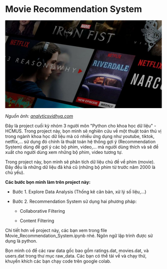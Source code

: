 #  Movie Recommendation System
![](./materials/thumbnail.jpg)

*Nguồn ảnh: [analyticsvidhya.com](https://www.analyticsvidhya.com/blog/2022/01/movie-recommendation-engine-with-nlp/)*

Đây là project cuối kỳ nhóm 3 người môn "Python cho khoa học dữ liệu" - HCMUS. Trong project này, bọn mình sẽ nghiên cứu về một thuật toán thú vị trong ngành khoa học dữ liệu mà có nhiều ứng dụng như youtube, tiktok, netflix,... sử dụng đó chính là thuật toán hệ thống gợi ý (Recommendation System) dùng để gợi ý các bộ phim, video,... mà người dùng thích và sẽ đề xuất cho người dùng xem những bộ phim, video tương tự.

Trong project này, bọn mình sẽ phân tích dữ liệu chủ đề về phim (movie). Đây đều là những dữ liệu đã khá cũ (những bộ phim từ trước năm 2000 là chủ yếu).

**Các bước bọn mình làm trên project này:**

- Bước 1. Explore Data Analysis (Thống kê căn bản, xử lý số liệu,...)

- Bước 2. Recommendation System sử dụng hai phương pháp: 

   +  Collaborative Filtering

   +  Content Filtering

Chi tiết hơn về project này, các bạn xem trong file Movie_Recommendation_System.ipynb nhé. Ngôn ngữ lập trình được sử dụng là python.

Bọn mình có để các raw data gốc bao gồm ratings.dat, movies.dat, và users.dat trong thư mục raw_data. Các bạn có thể tải về và chạy thử, khuyến khích các bạn chạy code trên google colab.
